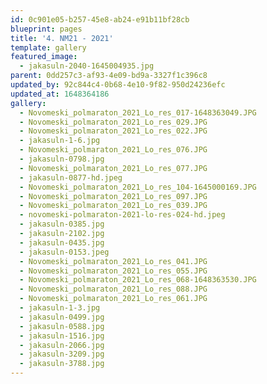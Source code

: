 ```yaml
---
id: 0c901e05-b257-45e8-ab24-e91b11bf28cb
blueprint: pages
title: '4. NM21 - 2021'
template: gallery
featured_image:
  - jakasuln-2040-1645004935.jpg
parent: 0dd257c3-af93-4e09-bd9a-3327f1c396c8
updated_by: 92c844c4-0b68-4e10-9f82-950d24236efc
updated_at: 1648364186
gallery:
  - Novomeski_polmaraton_2021_Lo_res_017-1648363049.JPG
  - Novomeski_polmaraton_2021_Lo_res_029.JPG
  - Novomeski_polmaraton_2021_Lo_res_022.JPG
  - jakasuln-1-6.jpg
  - Novomeski_polmaraton_2021_Lo_res_076.JPG
  - jakasuln-0798.jpg
  - Novomeski_polmaraton_2021_Lo_res_077.JPG
  - jakasuln-0877-hd.jpeg
  - Novomeski_polmaraton_2021_Lo_res_104-1645000169.JPG
  - Novomeski_polmaraton_2021_Lo_res_097.JPG
  - Novomeski_polmaraton_2021_Lo_res_039.JPG
  - novomeski-polmaraton-2021-lo-res-024-hd.jpeg
  - jakasuln-0385.jpg
  - jakasuln-2102.jpg
  - jakasuln-0435.jpg
  - jakasuln-0153.jpeg
  - Novomeski_polmaraton_2021_Lo_res_041.JPG
  - Novomeski_polmaraton_2021_Lo_res_055.JPG
  - Novomeski_polmaraton_2021_Lo_res_068-1648363530.JPG
  - Novomeski_polmaraton_2021_Lo_res_088.JPG
  - Novomeski_polmaraton_2021_Lo_res_061.JPG
  - jakasuln-1-3.jpg
  - jakasuln-0499.jpg
  - jakasuln-0588.jpg
  - jakasuln-1516.jpg
  - jakasuln-2066.jpg
  - jakasuln-3209.jpg
  - jakasuln-3788.jpg
---
```


